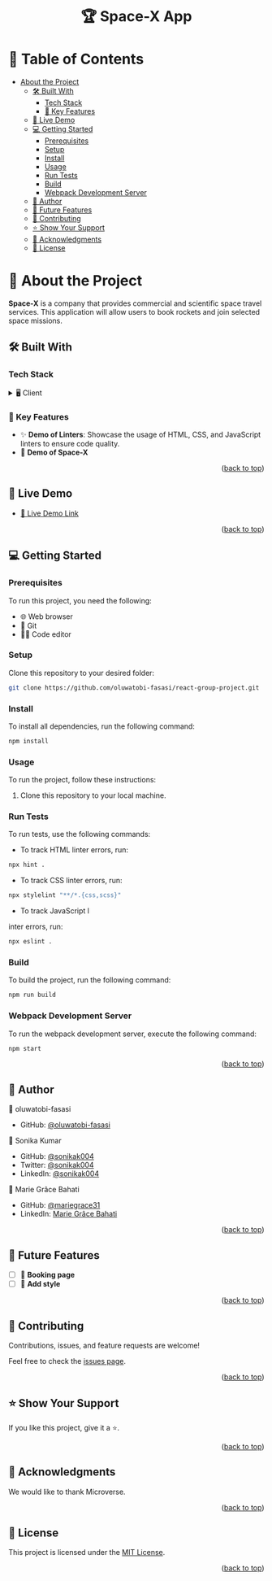 <a name="readme-top"></a>

<div align="center">
  <h1>🏆 Space-X App</h1>
</div>

<!-- TABLE OF CONTENTS -->

# 📖 Table of Contents

- [About the Project](#about-project)
  - [🛠️ Built With](#built-with)
    - [Tech Stack](#tech-stack)
    - [🔑 Key Features](#key-features)
  - [🚀 Live Demo](#live-demo)
  - [💻 Getting Started](#getting-started)
    - [Prerequisites](#prerequisites)
    - [Setup](#setup)
    - [Install](#install)
    - [Usage](#usage)
    - [Run Tests](#run-tests)
    - [Build](#build)
    - [Webpack Development Server](#webpack-development-server)
  - [👤 Author](#author)
  - [🔮 Future Features](#future-features)
  - [🤝 Contributing](#contributing)
  - [⭐️ Show Your Support](#show-your-support)
  - [🙏 Acknowledgments](#acknowledgments)
  - [📝 License](#license)

# 📖 About the Project <a name="about-project"></a>

**Space-X** is a company that provides commercial and scientific space travel services. This application will allow users to book rockets and join selected space missions.

## 🛠️ Built With <a name="built-with"></a>

### Tech Stack <a name="tech-stack"></a>

<details>
  <summary>🖥️ Client</summary>
  <ul>
    <li><a href="https://www.w3schools.com/html/">HTML</a></li>
    <li><a href="https://www.w3schools.com/css/">CSS</a></li>
    <li><a href="https://www.w3schools.com/css/">Javascript</a></li>
    <li><a href="https://www.w3schools.com/css/">React</a></li>
    <li><a href="https://www.w3schools.com/css/">Redux</a></li>
    <li><a href="https://www.w3schools.com/css/">Webpack</a></li>
  </ul>
</details>

<!-- FEATURES -->

### 🔑 Key Features <a name="key-features"></a>

- ✨ **Demo of Linters**: Showcase the usage of HTML, CSS, and JavaScript linters to ensure code quality.
- 🏅 **Demo of Space-X**

<p align="right">(<a href="#readme-top">back to top</a>)</p>

<!-- LIVE DEMO -->

## 🚀 Live Demo <a name="live-demo"></a>

- [🔗 Live Demo Link](https://oluwatobi-fasasi.github.io/Recipe-Journal/dist/)

<p align="right">(<a href="#readme-top">back to top</a>)</p>

<!-- GETTING STARTED -->

## 💻 Getting Started <a name="getting-started"></a>

### Prerequisites

To run this project, you need the following:

- 🌐 Web browser
- 🐙 Git
- 👨‍💻 Code editor

### Setup

Clone this repository to your desired folder:

```bash
git clone https://github.com/oluwatobi-fasasi/react-group-project.git
```

### Install

To install all dependencies, run the following command:

```bash
npm install
```

### Usage

To run the project, follow these instructions:

1. Clone this repository to your local machine.

### Run Tests

To run tests, use the following commands:

- To track HTML linter errors, run:

```bash
npx hint .
```

- To track CSS linter errors, run:

```bash
npx stylelint "**/*.{css,scss}"
```

- To track JavaScript l

inter errors, run:

```bash
npx eslint .
```

### Build

To build the project, run the following command:

```bash
npm run build
```

### Webpack Development Server

To run the webpack development server, execute the following command:

```bash
npm start
```

<p align="right">(<a href="#readme-top">back to top</a>)</p>

<!-- AUTHOR -->

## 👤 Author <a name="author"></a>

👤 oluwatobi-fasasi

- GitHub: [@oluwatobi-fasasi](https://github.com/oluwatobi-fasasi)

👤 Sonika Kumar

- GitHub: [@sonikak004](https://github.com/sonikak004)
- Twitter: [@sonikak004](https://twitter.com/sonikak004)
- LinkedIn: [@sonikak004](https://linkedin.com/in/sonikak004)

👤 Marie Grâce Bahati

- GitHub: [@mariegrace31](https://github.com/mariegrace31)
- LinkedIn: [Marie Grâce Bahati](https://www.linkedin.com/in/marie-gr%C3%A2ce-bahati-546765224/)

<p align="right">(<a href="#readme-top">back to top</a>)</p>

<!-- FUTURE FEATURES -->

## 🔮 Future Features <a name="future-features"></a>

- [ ] 📱 **Booking page**
- [ ] 📝 **Add style**

<p align="right">(<a href="#readme-top">back to top</a>)</p>

<!-- CONTRIBUTING -->

## 🤝 Contributing <a name="contributing"></a>

Contributions, issues, and feature requests are welcome!

Feel free to check the [issues page](https://github.com/oluwatobi-fasasi/Recipe-Journal/issues).

<p align="right">(<a href="#readme-top">back to top</a>)</p>

<!-- SHOW YOUR SUPPORT -->

## ⭐️ Show Your Support <a name="show-your-support"></a>

If you like this project, give it a ⭐️.

<p align="right">(<a href="#readme-top">back to top</a>)</p>

<!-- ACKNOWLEDGEMENTS -->

## 🙏 Acknowledgments <a name="acknowledgments"></a>

We would like to thank Microverse.

<p align="right">(<a href="#readme-top">back to top</a>)</p>

<!-- LICENSE -->

## 📝 License <a name="license"></a>

This project is licensed under the [MIT License](./LICENSE).

<p align="right">(<a href="#readme-top">back to top</a>)</p>

